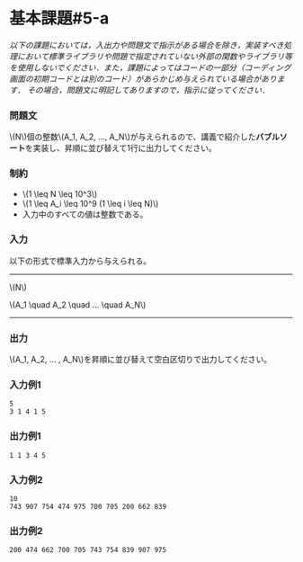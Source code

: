 # 基本課題#5-a

*以下の課題においては，入出力や問題文で指示がある場合を除き，実装すべき処理において標準ライブラリや問題で指定されていない外部の関数やライブラリ等を使用しないでください．また，課題によってはコードの一部分（コーディング画面の初期コードとは別のコード）があらかじめ与えられている場合があります． その場合，問題文に明記してありますので，指示に従ってください．*

### 問題文
\\(N\\)個の整数\\(A_1, A_2, ..., A_N\\)が与えられるので、講義で紹介した**バブルソート**を実装し、昇順に並び替えて1行に出力してください。



### 制約
- \\(1 \leq N \leq 10^3\\)
- \\(1 \leq A_i \leq 10^9  (1 \leq i \leq N)\\)
- 入力中のすべての値は整数である。

### 入力
以下の形式で標準入力から与えられる。

---

\\(N\\)  

\\(A_1 \quad A_2 \quad ... \quad A_N\\)

---




### 出力
\\(A_1, A_2, ... , A_N\\)を昇順に並び替えて空白区切りで出力してください。

### 入力例1
```
5
3 1 4 1 5
```
### 出力例1
```
1 1 3 4 5
```

### 入力例2
```
10
743 907 754 474 975 700 705 200 662 839
```
### 出力例2
```
200 474 662 700 705 743 754 839 907 975
```